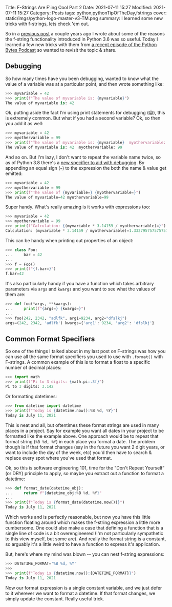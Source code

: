 Title: F-Strings Are F'ing Cool Part 2
Date: 2021-07-11 15:27
Modified: 2021-07-11 15:27
Category: Posts
tags: python,pythonTipOfTheDay,fstrings
cover: static/imgs/python-logo-master-v3-TM.png
summary: I learned some new tricks with f-strings, lets check 'em out.

So in a
[previous post]({filename}/ptotd-fstrings-are-fing-cool.md)
a couple years ago I wrote about some of the reasons the f-string functionality
introduced in Python 3.6 was so useful.  Today I learned a few new tricks with
them from
[a recent episode of the Python Bytes Podcast](https://pythonbytes.fm/episodes/show/241/f-yes-we-want-some-f-string-tricks)
 so wanted to revisit the topic & share.

## Debugging

So how many times have you been debugging, wanted to know what the value of a
variable was at a particular point, and then wrote something like:

```python
>>> myvariable = 42
>>> print(f"The value of myvariable is: {myvariable}")
The value of myvariable is: 42
```

Ok, putting aside the fact I'm using print statements for debugging (😱), this is extremely common.
But what if you had a second variable?  Ok, so then you add it as well:

```python
>>> myvariable = 42
>>> myothervariable = 99
>>> print(f"The value of myvariable is: {myvariable}  myothervariable: {myothervariable}")
The value of myvariable is: 42  myothervariable: 99
```

And so on.  But I'm lazy, I don't want to repeat the variable name twice, so as
of Python 3.8 there's a
[new specifier to aid with debugging](https://docs.python.org/3/whatsnew/3.8.html#f-strings-support-for-self-documenting-expressions-and-debugging).
By appending an equal sign (`=`) to the expression the both the name & value get
emitted:

```python
>>> myvariable = 42
>>> myothervariable = 99
>>> print(f"The value of {myvariable=} {myothervariable=}")
The value of myvariable=42 myothervariable=99
```

Super handy.  What's really amazing is it works with expressions too:

```python
>>> myvariable = 42
>>> myothervariable = 99
>>> print(f"Calculation: {(myvariable * 3.14159 / myothervariable)=}")
Calculation: (myvariable * 3.14159 / myothervariable)=1.3327957575757574
```

This can be handy when printing out properties of an object:

```python
>>> class Foo:
...     bar = 42
...
>>> f = Foo()
>>> print(f"{f.bar=}")
f.bar=42
```

It's also particularly handy if you have a function which takes arbitrary parameters
via `args` and `kwargs` and you want to see what the values of them are:

```python
>>> def foo(*args, **kwargs):
...     print(f"{args=} {kwargs=}")
...
>>> foo(242, 2342, "adlfk", arg1=9234, arg2="dfslkj")
args=(242, 2342, 'adlfk') kwargs={'arg1': 9234, 'arg2': 'dfslkj'}
```

## Common Format Specifiers

So one of the things I talked about in my last post on F-strings was how you can use
all the same format specifiers you used to use with `.format()` with F-strings.  A
common example of this is to format a float to a specific number of decimal places:

```python
>>> import math
>>> print(f"Pi to 3 digits: {math.pi:.3f}")
Pi to 3 digits: 3.142
```

Or formatting datetimes:

```python
>>> from datetime import datetime
>>> print(f"Today is {datetime.now():%B %d, %Y}")
Today is July 11, 2021
```

This is neat and all, but oftentimes these format strings are used in many
places in a project.  Say for example you want all dates in your project to be
formatted like the example above.  One approach would be to repeat that format
string (`%B %d, %Y`) in each place you format a date.  The problem though is
if that format changes (say in the future you want 2 digit years, or want to
include the day of the week, etc) you'd then have to search & replace every
spot where you've used that format.

Ok, so this is software engineering 101, time for the "Don't Repeat Yourself"
(or DRY) principle to apply, so maybe you extract out a function to format a
datetime:

```python
>>> def format_date(datetime_obj):
...     return f"{datetime_obj:%B %d, %Y}"
...
>>> print(f"Today is {format_date(datetime.now())}")
Today is July 11, 2021
```

Which works and is perfectly reasonable, but now you have this little function
floating around which makes the f-string expression a little more cumbersome.
One could also make a case that defining a function that is a single line of
code is a bit overengineered (I'm not particularly sympathetic to this view
myself, but some are). And really the format string is a constant, so arguably
it's a little weird to have a function to express it's application.

But, here's where my mind was blown -- you can nest f-string expressions:

```python
>>> DATETIME_FORMAT='%B %d, %Y'
>>>
>>> print(f"Today is {datetime.now():{DATETIME_FORMAT}}")
Today is July 11, 2021
```

Now our format expression is a single constant variable, and we just defer to
it wherever we want to format a datetime.  If that format changes, we simply
update the constant.  Really useful trick.

